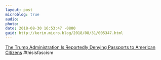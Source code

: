 ```yaml
---
layout: post
microblog: true
audio: 
photo: 
date: 2018-08-30 16:53:47 -0800
guid: http://kerim.micro.blog/2018/08/31/005347.html
---
```

[The Trump Administration Is Reportedly Denying Passports to American Citizens](https://www.esquire.com/news-politics/politics/a22872706/trump-american-citizens-denied-passports/) #thisisfascism

